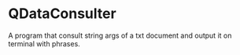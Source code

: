 # QDataConsulter
A program that consult string args of a txt document and output it on terminal with phrases.
